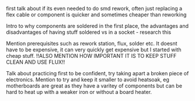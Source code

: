 first talk about if its even needed to do smd rework, often just replacing a flex cable or component is quicker and sometimes cheaper than reworking

Intro to why components are soldered in the first place, the advantages and disadvantages of having stuff soldered vs in a socket - research this

Mention prerequisites such as rework station, flux, solder etc. It doesnt have to be expensive, it can very quickly get expensive but I started with cheap stuff.  !!ALSO MENTION HOW IMPORTANT IT IS TO KEEP STUFF CLEAN AND USE FLUX!!


Talk about practicing first to be confident, try taking apart a broken piece of electronics. Mention to try and keep it smaller to avoid heatsoak, eg motherboards are great as they have a varitey of components but can be hard to heat up with a weaker iron or without a board heater.



